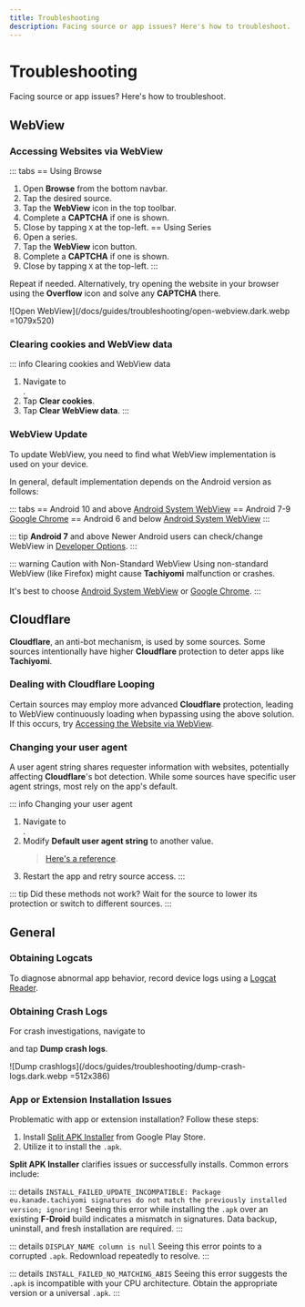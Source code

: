 ```yaml
---
title: Troubleshooting
description: Facing source or app issues? Here's how to troubleshoot.
---
```


# Troubleshooting

Facing source or app issues?
Here's how to troubleshoot.

## WebView

### Accessing Websites via WebView

::: tabs
== Using Browse
1. Open **Browse** from the bottom navbar.
1. Tap the desired source.
1. Tap the **WebView** icon in the top toolbar.
1. Complete a **CAPTCHA** if one is shown.
1. Close by tapping `X` at the top-left.
== Using Series
1. Open a series.
1. Tap the **WebView** icon button.
1. Complete a **CAPTCHA** if one is shown.
1. Close by tapping `X` at the top-left.
:::

Repeat if needed.
Alternatively, try opening the website in your browser using the **Overflow** icon and solve any **CAPTCHA** there.

![Open WebView](/docs/guides/troubleshooting/open-webview.dark.webp =1079x520)

### Clearing cookies and WebView data
::: info Clearing cookies and WebView data
1. Navigate to <nav to="advanced">.
1. Tap **Clear cookies**.
1. Tap **Clear WebView data**.
:::

### WebView Update
To update WebView, you need to find what WebView implementation is used on your device.

In general, default implementation depends on the Android version as follows:

::: tabs
== Android 10 and above
[Android System WebView](https://play.google.com/store/apps/details?id=com.google.android.webview)
== Android 7-9
[Google Chrome](https://play.google.com/store/apps/details?id=com.android.chrome)
== Android 6 and below
[Android System WebView](https://play.google.com/store/apps/details?id=com.google.android.webview)
:::

::: tip **Android 7** and above
Newer Android users can check/change WebView in [Developer Options](https://developer.android.com/studio/debug/dev-options).
:::

::: warning Caution with Non-Standard WebView
Using non-standard WebView (like Firefox) might cause **Tachiyomi** malfunction or crashes.

It's best to choose [Android System WebView](https://play.google.com/store/apps/details?id=com.google.android.webview) or [Google Chrome](https://play.google.com/store/apps/details?id=com.android.chrome).
:::

## Cloudflare

**Cloudflare**, an anti-bot mechanism, is used by some sources.
Some sources intentionally have higher **Cloudflare** protection to deter apps like **Tachiyomi**.

### Dealing with Cloudflare Looping
Certain sources may employ more advanced **Cloudflare** protection, leading to WebView continuously loading when bypassing using the above solution.
If this occurs, try [Accessing the Website via WebView](#accessing-websites-via-webview).

### Changing your user agent
A user agent string shares requester information with websites, potentially affecting **Cloudflare**'s bot detection.
While some sources have specific user agent strings, most rely on the app's default.

::: info Changing your user agent
1. Navigate to <nav to="advanced">.
1. Modify **Default user agent string** to another value.
	> [Here's a reference](https://www.whatismybrowser.com/guides/the-latest-user-agent/).
1. Restart the app and retry source access.
:::

::: tip Did these methods not work?
Wait for the source to lower its protection or switch to different sources.
:::

## General

### Obtaining Logcats
To diagnose abnormal app behavior, record device logs using a [Logcat Reader](https://play.google.com/store/apps/details?id=com.dp.logcatapp).

### Obtaining Crash Logs
For crash investigations, navigate to <nav to="advanced"> and tap **Dump crash logs**.

![Dump crashlogs](/docs/guides/troubleshooting/dump-crash-logs.dark.webp =512x386)

### App or Extension Installation Issues
Problematic with app or extension installation?
Follow these steps:

1. Install [Split APK Installer](https://play.google.com/store/apps/details?id=com.aefyr.sai) from Google Play Store.
1. Utilize it to install the `.apk`.

**Split APK Installer** clarifies issues or successfully installs.
Common errors include:

::: details `INSTALL_FAILED_UPDATE_INCOMPATIBLE: Package eu.kanade.tachiyomi signatures do not match the previously installed version; ignoring!`
Seeing this error while installing the `.apk` over an existing **F-Droid** build indicates a mismatch in signatures.
Data backup, uninstall, and fresh installation are required.
:::

::: details `DISPLAY_NAME column is null`
Seeing this error points to a corrupted `.apk`.
Redownload repeatedly to resolve.
:::

::: details `INSTALL_FAILED_NO_MATCHING_ABIS`
Seeing this error suggests the `.apk` is incompatible with your CPU architecture.
Obtain the appropriate version or a universal `.apk`.
:::
